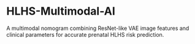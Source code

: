 # HLHS-Multimodal-AI
A multimodal nomogram combining ResNet-like VAE image features and clinical parameters for accurate prenatal HLHS risk prediction.
